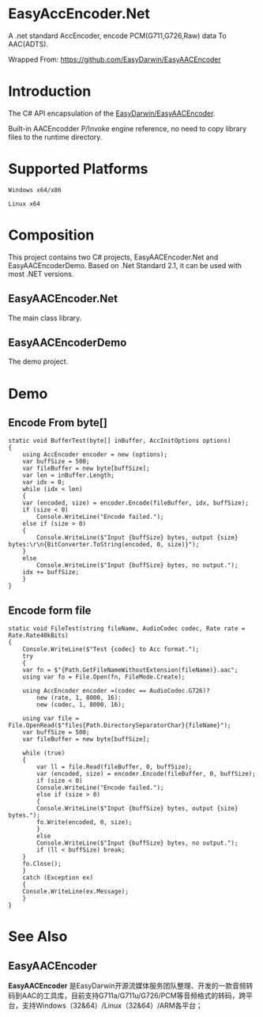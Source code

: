 # EasyAccEncoder.Net #
A .net standard AccEncoder, encode PCM(G711,G726,Raw) data To AAC(ADTS).

Wrapped From: https://github.com/EasyDarwin/EasyAACEncoder

# Introduction #
 The C# API encapsulation of the [EasyDarwin/EasyAACEncoder](https://github.com/EasyDarwin/EasyAACEncoder).
 
 Built-in AACEncodder P/Invoke engine reference, no need to copy library files to the runtime directory.

# Supported Platforms #
	Windows x64/x86

	Linux x64
 
# Composition #
 This project contains two C# projects, EasyAACEncoder.Net and EasyAACEncoderDemo. Based on .Net Standard 2.1, it can be used with most .NET versions.
 
 ## EasyAACEncoder.Net ##
 The main class library.
 
 ## EasyAACEncoderDemo ##
 The demo project.

# Demo #

## Encode From byte[] ##

	static void BufferTest(byte[] inBuffer, AccInitOptions options)
	{
	    using AccEncoder encoder = new (options);
	    var buffSize = 500;
	    var fileBuffer = new byte[buffSize];
	    var len = inBuffer.Length;
	    var idx = 0;
	    while (idx < len)
	    {
		var (encoded, size) = encoder.Encode(fileBuffer, idx, buffSize);
		if (size < 0)
		    Console.WriteLine("Encode failed.");
		else if (size > 0)
		{
		    Console.WriteLine($"Input {buffSize} bytes, output {size} bytes:\r\n{BitConverter.ToString(encoded, 0, size)}");
		}
		else
		    Console.WriteLine($"Input {buffSize} bytes, no output.");
		idx += buffSize;
	    }
	}

## Encode form file ##

	static void FileTest(string fileName, AudioCodec codec, Rate rate = Rate.Rate40kBits)
	{
	    Console.WriteLine($"Test {codec} to Acc format.");
	    try
	    {
		var fn = $"{Path.GetFileNameWithoutExtension(fileName)}.aac";
		using var fo = File.Open(fn, FileMode.Create);

		using AccEncoder encoder =(codec == AudioCodec.G726)?
		    new (rate, 1, 8000, 16):
		    new (codec, 1, 8000, 16);

		using var file = File.OpenRead($"files{Path.DirectorySeparatorChar}{fileName}");
		var buffSize = 500;
		var fileBuffer = new byte[buffSize];

		while (true)
		{
		    var ll = file.Read(fileBuffer, 0, buffSize);
		    var (encoded, size) = encoder.Encode(fileBuffer, 0, buffSize);
		    if (size < 0)
			Console.WriteLine("Encode failed.");
		    else if (size > 0)
		    {
			Console.WriteLine($"Input {buffSize} bytes, output {size} bytes.");
			fo.Write(encoded, 0, size);
		    }
		    else
			Console.WriteLine($"Input {buffSize} bytes, no output.");
		    if (ll < buffSize) break;
		}
		fo.Close();
	    }
	    catch (Exception ex)
	    {
		Console.WriteLine(ex.Message);
	    }
	}
	
# See Also #

## EasyAACEncoder ##

**EasyAACEncoder** 是EasyDarwin开源流媒体服务团队整理、开发的一款音频转码到AAC的工具库，目前支持G711a/G711u/G726/PCM等音频格式的转码，跨平台，支持Windows（32&64）/Linux（32&64）/ARM各平台；


